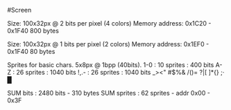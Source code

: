 #Screen

Size: 100x32px @ 2 bits per pixel (4 colors)
Memory address: 0x1C20 - 0x1F40
      800 bytes

Size: 100x32px @ 1 bits per pixel (2 colors)
Memory address: 0x1EF0 - 0x1F40
      80 bytes

Sprites for basic chars. 5x8px @ 1bpp (40bits).
1-0     : 10 sprites : 400 bits
A-Z     : 26 sprites : 1040 bits
!,.-    : 26 sprites : 1040 bits
_><"
#$%&
/()=
?|\[
]*{}
;· █

SUM bits    : 2480 bits     - 310 bytes
SUM sprites : 62 sprites    - addr 0x00 - 0x3F
